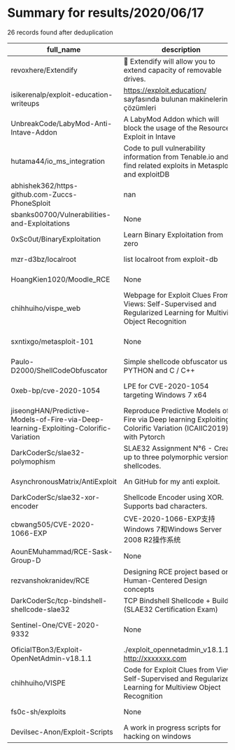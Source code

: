 
# Summary for results/2020/06/17
    
26 records found after deduplication

| full_name | description | html_url | matched_list | matched_count | pushed_at | size | stargazers_count | language | forks_count | vul_ids |
|---------------------------------------------------------------------------------------|-----------------------------------------------------------------------------------------------------------------|----------------------------------------------------------------------------------------------------------|---------------------------------------------|-----------------|---------------------------|--------|--------------------|------------|---------------|-------------------|
| revoxhere/Extendify | 💾 Extendify will allow you to extend capacity of removable drives. | https://github.com/revoxhere/Extendify | ['shellcode'] | 1 | 2020-06-17 21:10:26+00:00 | 345 | 4 | Batchfile | 2 | [] |
| isikerenalp/exploit-education-writeups | https://exploit.education/ sayfasında bulunan makinelerin çözümleri | https://github.com/isikerenalp/exploit-education-writeups | ['exploit'] | 1 | 2020-06-17 21:18:49+00:00 | 11634 | 54 | | 6 | [] |
| UnbreakCode/LabyMod-Anti-Intave-Addon | A LabyMod Addon which will block the usage of the Resource Exploit in Intave | https://github.com/UnbreakCode/LabyMod-Anti-Intave-Addon | ['exploit'] | 1 | 2020-06-17 21:27:45+00:00 | 2 | 0 | | 0 | [] |
| hutama44/io_ms_integration | Code to pull vulnerability information from Tenable.io and find related exploits in Metasploit and exploitDB | https://github.com/hutama44/io_ms_integration | ['exploit', 'metasploit module OR payload'] | 2 | 2020-06-17 19:02:18+00:00 | 3 | 0 | Python | 0 | [] |
| abhishek362/https-github.com-Zuccs-PhoneSploit | nan | https://github.com/abhishek362/https-github.com-Zuccs-PhoneSploit | ['sploit'] | 1 | 2020-06-17 16:22:59+00:00 | 0 | 0 | nan | 0 | [] |
| sbanks00700/Vulnerabilities-and-Exploitations | None | https://github.com/sbanks00700/Vulnerabilities-and-Exploitations | ['exploit'] | 1 | 2020-06-17 06:37:41+00:00 | 297 | 0 | | 0 | [] |
| 0xSc0ut/BinaryExploitation | Learn Binary Exploitation from zero | https://github.com/0xSc0ut/BinaryExploitation | ['exploit'] | 1 | 2020-06-17 11:18:47+00:00 | 2 | 0 | | 0 | [] |
| mzr-d3bz/localroot | list localroot from exploit-db | https://github.com/mzr-d3bz/localroot | ['exploit'] | 1 | 2020-06-17 10:31:39+00:00 | 0 | 0 | | 0 | [] |
| HoangKien1020/Moodle_RCE | None | https://github.com/HoangKien1020/Moodle_RCE | ['rce'] | 1 | 2020-06-17 06:49:21+00:00 | 2 | 10 | nan | 4 | [] |
| chihhuiho/vispe_web | Webpage for Exploit Clues From Views: Self-Supervised and Regularized Learning for Multiview Object Recognition | https://github.com/chihhuiho/vispe_web | ['exploit'] | 1 | 2020-06-17 07:00:41+00:00 | 9263 | 0 | HTML | 1 | [] |
| sxntixgo/metasploit-101 | None | https://github.com/sxntixgo/metasploit-101 | ['metasploit module OR payload'] | 1 | 2020-06-17 02:20:42+00:00 | 417 | 0 | TeX | 0 | [] |
| Paulo-D2000/ShellCodeObfuscator | Simple shellcode obfuscator using PYTHON and C / C++ | https://github.com/Paulo-D2000/ShellCodeObfuscator | ['shellcode'] | 1 | 2020-06-17 02:59:31+00:00 | 29 | 72 | C++ | 16 | [] |
| 0xeb-bp/cve-2020-1054 | LPE for CVE-2020-1054 targeting Windows 7 x64 | https://github.com/0xeb-bp/cve-2020-1054 | ['cve-2'] | 1 | 2020-06-17 18:10:30+00:00 | 7143 | 81 | Rust | 31 | ['CVE-2020-1054'] |
| jiseongHAN/Predictive-Models-of-Fire-via-Deep-learning-Exploiting-Colorific-Variation | Reproduce Predictive Models of Fire via Deep learning Exploiting Colorific Variation (ICAIIC2019) with Pytorch | https://github.com/jiseongHAN/Predictive-Models-of-Fire-via-Deep-learning-Exploiting-Colorific-Variation | ['exploit'] | 1 | 2020-06-17 12:06:32+00:00 | 2238 | 1 | Python | 0 | [] |
| DarkCoderSc/slae32-polymophism | SLAE32 Assignment N°6 - Create up to three polymorphic version of shellcodes. | https://github.com/DarkCoderSc/slae32-polymophism | ['shellcode'] | 1 | 2020-06-17 20:30:28+00:00 | 10 | 5 | Assembly | 2 | [] |
| AsynchronousMatrix/AntiExploit | An GitHub for my anti exploit. | https://github.com/AsynchronousMatrix/AntiExploit | ['exploit'] | 1 | 2020-06-17 22:08:37+00:00 | 3 | 0 | | 0 | [] |
| DarkCoderSc/slae32-xor-encoder | Shellcode Encoder using XOR. Supports bad characters. | https://github.com/DarkCoderSc/slae32-xor-encoder | ['shellcode'] | 1 | 2020-06-17 20:30:58+00:00 | 12 | 5 | Python | 3 | [] |
| cbwang505/CVE-2020-1066-EXP | CVE-2020-1066-EXP支持Windows 7和Windows Server 2008 R2操作系统 | https://github.com/cbwang505/CVE-2020-1066-EXP | ['cve-2'] | 1 | 2020-06-17 00:56:08+00:00 | 11259 | 166 | C++ | 43 | ['CVE-2020-1066'] |
| AounEMuhammad/RCE-Sask-Group-D | None | https://github.com/AounEMuhammad/RCE-Sask-Group-D | ['rce'] | 1 | 2020-06-17 21:51:54+00:00 | 115651 | 0 | nan | 1 | [] |
| rezvanshokranidev/RCE | Designing RCE project based on Human-Centered Design concepts | https://github.com/rezvanshokranidev/RCE | ['rce'] | 1 | 2020-06-17 22:48:47+00:00 | 111491 | 0 | nan | 1 | [] |
| DarkCoderSc/tcp-bindshell-shellcode-slae32 | TCP Bindshell Shellcode + Builder (SLAE32 Certification Exam) | https://github.com/DarkCoderSc/tcp-bindshell-shellcode-slae32 | ['shellcode'] | 1 | 2020-06-17 20:31:07+00:00 | 7 | 4 | Assembly | 2 | [] |
| Sentinel-One/CVE-2020-9332 | None | https://github.com/Sentinel-One/CVE-2020-9332 | ['cve-2'] | 1 | 2020-06-17 16:23:26+00:00 | 0 | 2 | | 0 | ['CVE-2020-9332'] |
| OficialTBon3/Exploit-OpenNetAdmin-v18.1.1 | ./exploit_opennetadmin_v18.1.1.sh http://xxxxxxx.com | https://github.com/OficialTBon3/Exploit-OpenNetAdmin-v18.1.1 | ['exploit'] | 1 | 2020-06-17 23:15:19+00:00 | 2 | 0 | Shell | 0 | [] |
| chihhuiho/VISPE | Code for Exploit Clues from Views: Self-Supervised and Regularized Learning for Multiview Object Recognition | https://github.com/chihhuiho/VISPE | ['exploit'] | 1 | 2020-06-17 05:14:19+00:00 | 12 | 11 | Python | 6 | [] |
| fs0c-sh/exploits | None | https://github.com/fs0c-sh/exploits | ['exploit'] | 1 | 2020-06-17 20:20:29+00:00 | 5215 | 1 | JavaScript | 0 | [] |
| Devilsec-Anon/Exploit-Scripts | A work in progress scripts for hacking on windows | https://github.com/Devilsec-Anon/Exploit-Scripts | ['exploit'] | 1 | 2020-06-17 22:20:41+00:00 | 81 | 0 | C# | 0 | [] |

